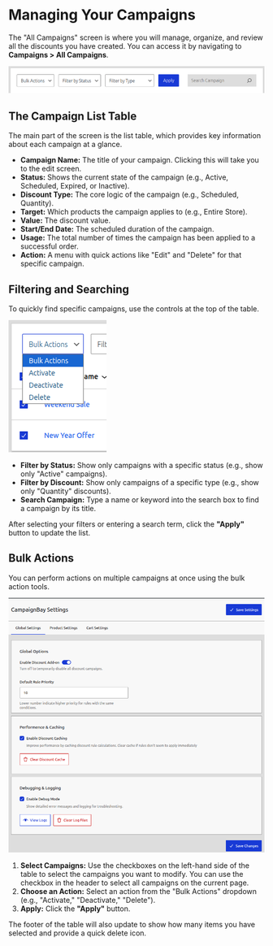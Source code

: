 # Managing Your Campaigns

The "All Campaigns" screen is where you will manage, organize, and review all the discounts you have created. You can access it by navigating to **Campaigns > All Campaigns**.

![A screenshot of the full "All Campaigns" list table, showing the filters at the top and the table below.](./../images/managing-01-full-view.png)

## The Campaign List Table

The main part of the screen is the list table, which provides key information about each campaign at a glance.

-   **Campaign Name:** The title of your campaign. Clicking this will take you to the edit screen.
-   **Status:** Shows the current state of the campaign (e.g., Active, Scheduled, Expired, or Inactive).
-   **Discount Type:** The core logic of the campaign (e.g., Scheduled, Quantity).
-   **Target:** Which products the campaign applies to (e.g., Entire Store).
-   **Value:** The discount value.
-   **Start/End Date:** The scheduled duration of the campaign.
-   **Usage:** The total number of times the campaign has been applied to a successful order.
-   **Action:** A menu with quick actions like "Edit" and "Delete" for that specific campaign.

## Filtering and Searching

To quickly find specific campaigns, use the controls at the top of the table.

![A screenshot highlighting the filter dropdowns and the search box.](./../images/managing-02-filters.png)

-   **Filter by Status:** Show only campaigns with a specific status (e.g., show only "Active" campaigns).
-   **Filter by Discount:** Show only campaigns of a specific type (e.g., show only "Quantity" discounts).
-   **Search Campaign:** Type a name or keyword into the search box to find a campaign by its title.

After selecting your filters or entering a search term, click the **"Apply"** button to update the list.

## Bulk Actions

You can perform actions on multiple campaigns at once using the bulk action tools.

![A screenshot showing several campaigns selected with checkboxes, and the "Bulk Actions" dropdown open.](./../images/managing-03-bulk-actions.png)

1.  **Select Campaigns:** Use the checkboxes on the left-hand side of the table to select the campaigns you want to modify. You can use the checkbox in the header to select all campaigns on the current page.
2.  **Choose an Action:** Select an action from the "Bulk Actions" dropdown (e.g., "Activate," "Deactivate," "Delete").
3.  **Apply:** Click the **"Apply"** button.

The footer of the table will also update to show how many items you have selected and provide a quick delete icon.